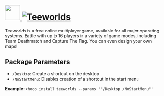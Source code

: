 # [<img src="https://cdn.rawgit.com/AdmiringWorm/chocolatey-packages/9fd8e45d319a120ce816816b66f10b3a57b3f4ab/icons/teeworlds.png" height="48" width="48" /> ![Teeworlds](https://img.shields.io/chocolatey/v/teeworlds.svg?label=Teeworlds&style=for-the-badge)](https://chocolatey.org/packages/teeworlds)

Teeworlds is a free online multiplayer game, available for all major operating systems. Battle with up to 16 players in a variety of game modes, including Team Deathmatch and Capture The Flag. You can even design your own maps!

## Package Parameters
- `/Desktop`: Create a shortcut on the desktop
- `/NoStartMenu`: Disables creation of a shortcut in the start menu

**Example:**
`choco install teeworlds --params '"/Desktop /NoStartMenu"'`
